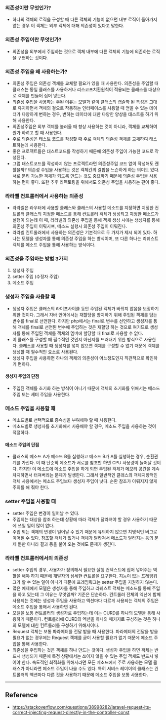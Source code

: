 ### 의존성이란 무엇인가?
- 하나의 객체의 로직을 구성할 때 다른 객체의 기능이 없으면 내부 로직이 돌아가지 않는 경우 이 객체는 외부 객체에 대해 의존성이 있다고 말한다.

### 의존성 주입이란 무엇인가?
- 의존성을 외부에서 주입하는 것으로 객체 내부에 다른 객체의 기능에 의존하는 로직을 구현하는 것이다. 

### 의존성 주입을 왜 사용하는가?
- 의존성 주입은 의존성 객체를 교체할 필요가 있을 때 사용한다. 의존성을 주입할 때 클래스는 동일 클래스를 사용하거나 리스코프치환원칙이 적용되는 클래스를 대상으로 객체를 만들어 집어 넣는다.
- 의존성 주입을 사용하는 주된 이유는 모델과 같이 클래스의 캡슐화 된 특성은 그대로 유지하면서 객체의 겉으로 작동하는 인터페이스를 사용할 때 얻을 수 있는 데이터가 다양하게 변하는 경우, 변하는 데이터에 대한 다양한 양상을 태스트를 하기 위해 사용한다.
- 의존성주입은 외부 객체를 불러올 때 항상 사용하는 것이 아니라, 객체를 교체하여 뭔가 하려고 할 때 사용한다. 
- 주로 의존성은 태스트 코드를 작성할 때 주로 객체의 의존성 객체를 교체하여 태스트하는데 사용한다. 
- 좋은 프로젝트들은 태스트코드를 작성하기 때문에 의존성 주입이 가능한 코드로 작성된다.
- 그럼 태스트코드를 작성하지 않는 프로젝트라면 의존성주입 코드 없이 작성해도 괜찮을까? 의존성 주입을 사용하는 것은 객체간의 결합을 느슨하게 하는 의미도 있다. 서로 분리 가능한 객체가 되도록 만드는 것도 중요하기 때문에 의존성 주입을 사용하는 편이 좋다. 또한 추후 리펙토링을 위해서도 의존성 주입을 사용하는 편이 좋다.

### 라라벨 컨트롤러에서 사용하는 의존성
- 라라벨은 라우터에 사용할 클래스와 클래스의 사용할 메소드를 지정하면 지정한 컨트롤러 클래스의 지정한 메소드를 통해 컨트롤러 객체가 생성되고 지정한 메소드가 실행이 되는데 이 때, 라라벨의 의존성 주입을 통해 객체 생성 시에는 생성자를 통해 의존성 주입이 이뤄지며, 메소드 실행시 의존성 주입이 이뤄진다.
- 라라벨 컨트롤러에서 사용하는 의존성은 기본적으로 두 가지가 제시 되어 있다. 하나는 모델을 생성자를 통해 의존성 주입을 하는 방식이며, 또 다른 하나는 리퀘스트 객체를 메소드 주입을 통해 사용하는 방식이다. 

### 의존성을 주입하는 방법 3가지
1. 생성자 주입
2. setter 주입 (수정자 주입)
3. 메소드 주입

### 생성자 주입을 사용할 때
- 생성자 주입은 클래스의 라이프사이클 동안 주입된 객체가 바뀌지 않음을 보장하기 위한 것이다. 그래서 자바 언어에서는 재할당을 방지하기 위해 주입된 객체를 담는 변수를 final로 선언한다. 하지만 php에서는 final로 변수를 선언하고 생성자를 통해 객체를 final로 선언된 변수에 주입하는 것은 재할당 하는 것으로 여기므로 생성자를 통해 주입된 객체를 객체의 멤버에 할당할 때 final로 사용할 수 없다.
- 이 클래스를 구성할 때 필수적인 것인지 아닌지를 드러내기 위한 방식으로 사용한다. 클래스를 사용할 때 생성자를 넣지 않으면 객체를 구성할 수 없기 때문에 객체를 생성할 때 필수적인 요소로 사용된다.
- 생성자 주입을 사용하면 하나의 객체의 의존성이 어느정도인지 직관적으로 확인하기 편하다.

#### 생성자 주입의 단점
- 주입된 객체를 초기화 하는 방식이 아니기 때문에 객체의 초기화를 위해서는 메소드 주입 또는 세터 주입을 사용한다.

### 메소드 주입을 사용할 때
- 메소드별로 선택적으로 종속성을 부여해야 할 때 사용한다.
- 메소드별로 생성자를 초기화해서 사용해야 할 경우, 메소드 주입을 사용하는 것이 적절하다.

#### 메소드 주입의 단점
- 클래스의 메소드 A가 메소드 B를 실행하고 메소드 B가 A를 실행하는 경우, 순환관계를 가진다. 이 때 단순히 메소드가 서로를 참조만 하면 CPU 사용량이 늘어날 것이다. 하지만 이 메소드에 메소드 주입을 하게 되면 주입된 객체가 메모리 공간을 계속 차지하면서 터져버리는 문제가 발생한다. 그래서 일반적인 클래스의 객체지향적인 객체 사용에서는 메소드 주입보다 생성자 주입이 낫다. 순환 참조가 이뤄지지 않게 주의를 해 줘야 한다.

### setter 주입을 사용할 때
- setter 주입은 변경이 일어날 수 있다.
- 주입되는 대상을 참조 하는데 상황에 따라 객체가 달라져야 할 경우 사용하기 때문에 쓰일 일이 많이 없다.
- 주입 되는 객체의 변경이 일어날 수 있기 때문에 유의하지 않으면 치명적인 버그로 이어질 수 있다. 참조할 객체가 없거나 객체가 달라져서 메소드가 달라지는 등의 문제 뿐만 아니라 결과 등을 불어 오는 것에도 문제가 생긴다.

### 라라벨 컨트롤러에서의 의존성
- setter 주입의 경우, 사용자가 정의해서 필요한 실행 컨텍스트에 집어 넣어주는 역할을 해야 하기 때문에 개발자의 섬세한 컨트롤을 요구한다. 지능이 없는 프레임워크가 할 수 있는 일이 아니기 때문에 프레임워크는 setter 주입을 지원하지 않는다.
- 많은 예제에서 모델은 생성자를 통해 주입하고 리퀘스트 객체는 메소드를 통해 주입을 하고 있는데 그 이유는 무엇일까? 기준은 단순하다. 컨트롤러 전체의 엑션에 함께 사용되는 것에는 생성자 주입을 사용하고 엑션마다 다르게 사용되는 객체의 주입은 메소드 주입을 통해서 사용하면 된다. 
- 모델을 보통 컨트롤러의 생성자로 주입하는데 이는 CURD를 하나의 모델을 통해 사용하기 때문이다. 컨트롤러에 CURD의 엑션을 하나의 패키지로 구성하는 것은 하나의 모델에 대한 컨트롤러를 구성하기 위해서이다.
- Request 객체는 보통 파라메터를 전달 받을 때 사용한다. 파라메터의 전달을 받을 필요가 없는 경우에는 Request 객체를 굳이 사용할 필요가 없기 때문에 메소드 주입을 통해 사용한다.
- 의존성을 주입하는 것은 객체를 하나 만드는 것이다. 생성자 주입을 하면 객체는 반드시 생성되기 때문에 특정 상황에서는 쓰이지 않을 수 있는 주입 객체도 반드시 넣어야 한다. 속도적인 최적화를 위해서라면 모든 메소드에서 주로 사용하는 모델 클래스가 아니라면 메소드 주입이 나을 수도 있다. 특히 서비스 레이어의 클래스는 컨트롤러의 엑션마다 다른 것을 사용하기 때문에 메소드 주입을 보통 사용한다.




---

## Reference
- https://stackoverflow.com/questions/38998282/laravel-request-its-correct-injecting-request-directly-in-the-controller-const
